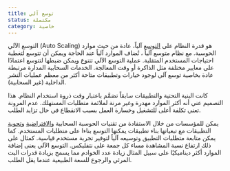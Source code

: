 ```yaml
---
title: توسع آلي
status: مكتملة
category: خاصية
---
```

التوسع الآلي (Auto Scaling) هو قدرة النظام على [التوسع](/scalability/) آلياً، عادة من حيث موارد الحوسبة. مع نظام متوسع آلياً ، تُضاف الموارد آلياً عند الحاجة ويمكن أن تتوسع لتغطية احتياجات المستخدم المتقلبة. عملية التوسع الآلي تتنوع ويمكن ضبطها لتتوسع اعتمادًا على معايير مختلفة مثل الذاكرة أو وقت المعالجة. الخدمات السحابية المدارة مرتبطة عادة بخاصية توسع آلي لوجود خيارات وتطبيقات متاحة أكثر من معظم عمليات النشر الداخلية (غير السحابية).

كانت البنية التحتية والتطبيقات سابقاً تصَمَّم باعتبار وقت ذروة استخدام النظام. هذا التصميم عني أنه أكثر الموارد مهدرة وغير مرنة لملائمة متطلبات المستهلك. عدم المرونة تعني تكلفة أعلى للتشغيل وخسارة العمل بسبب الانقطاع في حال تزايد الطلب.

يمكن للمؤسسات من خلال الاستفادة من تقنيات الحوسبة السحابية و[الافتراضية](/virtualization/) و[تحوية](/containerization/) التطبيقات مع تبعياتها بناء تطبيقات يمكنها التوسع بناءا على متطلبات المستخدم. كما يمكن متابعة متطلبات التطبيق وتوسيعه آلياً لتوفير تجربة مستخدم قياسية. كمثال على ذلك ارتفاع نسبة المشاهدة مساء كل جمعة على نتفليكس. التوسع الآلي يعنى إضافة الموارد أكثر ديناميكيًا على سبيل المثال زيادة عدد الخوادم مما يسمح بزيادة قدرات البث المرئي والرجوع للسعة الطبيعية عندما يقل الطلب.
